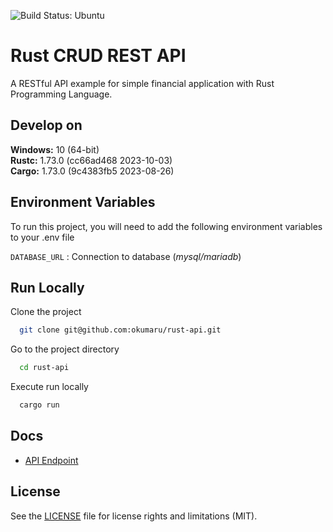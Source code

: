 
![Build Status: Ubuntu](https://github.com/okumaru/rust-api/actions/workflows/rust.yml/badge.svg)


# Rust CRUD REST API

A RESTful API example for simple financial application with Rust Programming Language.


## Develop on

**Windows:** 10 (64-bit)  
**Rustc:** 1.73.0 (cc66ad468 2023-10-03)  
**Cargo:** 1.73.0 (9c4383fb5 2023-08-26)


## Environment Variables

To run this project, you will need to add the following environment variables to your .env file

`DATABASE_URL` : Connection to database (_mysql/mariadb_)

## Run Locally

Clone the project

```bash
  git clone git@github.com:okumaru/rust-api.git
```

Go to the project directory

```bash
  cd rust-api
```

Execute run locally

```bash
  cargo run
```

## Docs

- [API Endpoint](./docs/Endpoint.md)


## License

See the [LICENSE](LICENSE.md) file for license rights and limitations (MIT).
